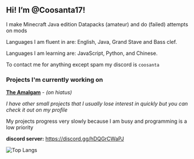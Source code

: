 
## Hi! I’m @Coosanta17!

I make Minecraft Java edition Datapacks (amateur) and do (failed) attempts on mods

Languages I am fluent in are: English, Java, Grand Stave and Bass clef.

Languages I am learning are: JavaScript, Python, and Chinese.

To contact me for anything except spam my discord is `coosanta`

### Projects I'm currently working on
**[The Amalgam](https://github.com/Coosanta17/Amalgam)** - *(on hiatus)*

*I have other small projects that I usually lose interest in quickly but you can check it out on my profile*

My projects progress very slowly because I am busy and programming is a low priority

**discord server:**
https://discord.gg/hDQGrCWaPJ

<!---
Coosanta17/Coosanta17 is a ✨ special ✨ repository because its `README.md` (this file) appears on your GitHub profile.
You can click the Preview link to take a look at your changes.
--->
![Top Langs](https://github-readme-stats.vercel.app/api/top-langs/?username=Coosanta17&layout=compact) 
<!---
![Coosanta's GitHub stats](https://github-readme-stats.vercel.app/api?username=Coosanta17&show_icons=true&theme=transparent)
--->
